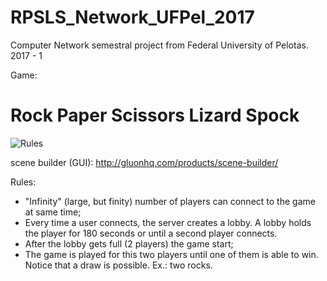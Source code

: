 # RPSLS_Network_UFPel_2017
Computer Network semestral project from Federal University of Pelotas. 2017 - 1

Game:
# Rock Paper Scissors Lizard Spock
![Rules](https://i.ytimg.com/vi/bmPVowdUTr8/maxresdefault.jpg)


scene builder (GUI):
http://gluonhq.com/products/scene-builder/


Rules:
- "Infinity" (large, but finity) number of players can connect to the game at same time;
- Every time a user connects, the server creates a lobby. A lobby holds the player for 180 seconds or until a second player connects.
- After the lobby gets full (2 players) the game start;
- The game is played for this two players until one of them is able to win.
Notice that a draw is possible. Ex.: two rocks.
